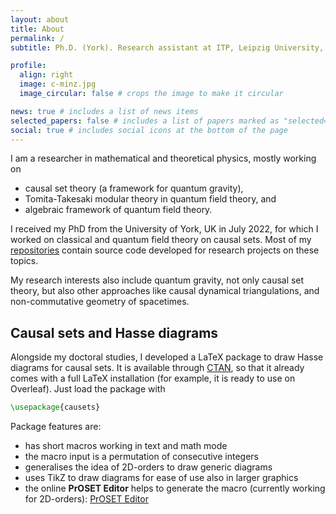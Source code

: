 ```yaml
---
layout: about
title: About
permalink: /
subtitle: Ph.D. (York). Research assistant at ITP, Leipzig University, Germany.

profile:
  align: right
  image: c-minz.jpg
  image_circular: false # crops the image to make it circular

news: true # includes a list of news items
selected_papers: false # includes a list of papers marked as "selected={true}"
social: true # includes social icons at the bottom of the page
---
```


I am a researcher in mathematical and theoretical physics, mostly working on 
- causal set theory (a framework for quantum gravity),
- Tomita-Takesaki modular theory in quantum field theory, and
- algebraic framework of quantum field theory.

I received my PhD from the University of York, UK in July 2022, for which I worked on classical and quantum field theory on causal sets.
Most of my [repositories](/repositories/) contain source code developed for research projects on these topics. 

My research interests also include quantum gravity, not only causal set theory, but also other approaches like causal dynamical triangulations, and non-commutative geometry of spacetimes. 


## Causal sets and Hasse diagrams

Alongside my doctoral studies, I developed a LaTeX package to draw Hasse diagrams for causal sets. It is available through [CTAN](https://ctan.org/pkg/causets), so that it already comes with a full LaTeX installation (for example, it is ready to use on Overleaf). Just load the package with
```tex
\usepackage{causets}
```

Package features are:
- has short macros working in text and math mode
- the macro input is a permutation of consecutive integers
- generalises the idea of 2D-orders to draw generic diagrams
- uses TikZ to draw diagrams for ease of use also in larger graphics
- the online **PrOSET Editor** helps to generate the macro (currently working for 2D-orders): [PrOSET Editor](/assets/html/proset-editor.html)
